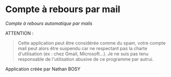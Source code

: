 # Compte à rebours par mail
*Compte à rebours automatique par mails*

ATTENTION : 
>Cette application peut être considérée comme du spam, votre compte mail peut alors être suspendu car ne respectant pas la charte d'utilisation (ex : chez Gmail, Microsoft...). Je ne suis pas tenu responsable de l'utilisation abusive de ce programme par autrui.

Application créée par Nathan BOSY
